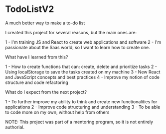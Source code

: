 # TodoListV2
A much better way to make a to-do list

I created this project for several reasons, but the main ones are:

1 - I'm training JS and React to create web applications and software
2 - I'm passionate about the Saas world, so I want to learn how to create one.

What have I learned from this?

1 - How to create functions that can: create, delete and prioritize tasks
2 - Using localStorage to save the tasks created on my machine
3 - New React and JavaScript concepts and best practices
4 - Improve my notion of code structure and code refactoring

What do I expect from the next project?

1 - To further improve my ability to think and create new functionalities for applications
2 - Improve code structuring and understanding
3 - To be able to code more on my own, without help from others

NOTE: This project was part of a mentoring program, so it is not entirely authorial.



